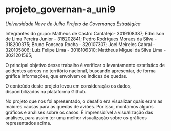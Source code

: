 # projeto_governan-a_uni9

*Universidade Nove de Julho*
*Projeto de Governança Estratégica*

Integrantes do grupo:
Matheus de Castro Cantalejo- 3019108387;
Edmilson de Lima Pereira Junior - 318202841;
Pedro Rodrigues Moraes da Silva - 318200375;
Bruno Fonseca Rocha - 320107307;
Joel Meireles Cabral - 320105806;
Luiz Felipe Lima - 3018106310;
Mattheus Miguel da Silva Lima - 3021201565;

O principal objetivo desse trabalho é verificar o levantamento estatístico de acidentes aéreos no território nacional, buscando apresentar, de forma gráfica informações, que envolvem os indíces de quedas.

O conteúdo deste projeto levou em consideração os dados, disponibilizados na plataforma Github.

No projeto que nos foi apresentado, o desafio era visualizar quais eram as maiores causas para as quedas de aviões.
Por isso, montamos alguns gráficos e análises sobre os casos. É imprensidível a visualização das análises, para assim
ter uma melhor visualização sobre os gráficos representados acima. 
